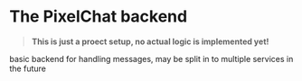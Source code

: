 # The PixelChat backend

> **This is just a proect setup, no actual logic is implemented yet!**

basic backend for handling messages, may be split in to multiple services in the future
